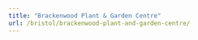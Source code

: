 ```yaml
---
title: "Brackenwood Plant & Garden Centre"
url: /bristol/brackenwood-plant-and-garden-centre/
---
```

